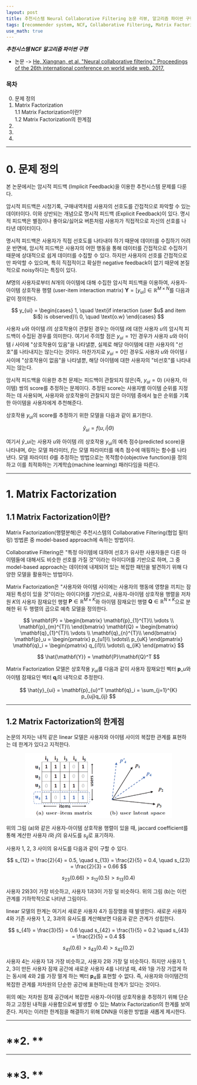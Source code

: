 ```yaml
---
layout: post
title: 추천시스템 Neural Collaborative Filtering 논문 리뷰, 알고리즘 파이썬 구현
tags: [recommender system, NCF, Collaborative Filtering, Matrix Factorization, Python]
use_math: true
---
```


***추천시스템 NCF 알고리즘 파이썬 구현***

* 논문 -> [He, Xiangnan, et al. "Neural collaborative filtering." Proceedings of the 26th international conference on world wide web. 2017.
](https://dl.acm.org/doi/pdf/10.1145/3038912.3052569?casa_token=FfITqllG5HMAAAAA:rI_bL7aiSwK9r061e8X7_SEIpBIfLd8_MGB3yMrIlj53dzlfvN97S_qZDIgKPepzSjjy5cFHEUgCgvY)

### **목차**
0. 문제 정의  
1. Matrix Factorization  
  1.1 Matrix Factorization이란?  
  1.2 Matrix Factorization의 한계점
2.  
3.  
4.  

---
# **0. 문제 정의**
본 논문에서는 암시적 피드백 (Implicit Feedback)을 이용한 추천시스템 문제를 다룬다.

암시적 피드백은 시청기록, 구매내역처럼 사용자의 선호도를 간접적으로 파악할 수 있는 데이터이다. 이와 상반되는 개념으로 명시적 피드백 (Explicit Feedback)이 있다. 명시적 피드백은 별점이나 좋아요/싫어요 버튼처럼 사용자가 직접적으로 자신의 선호를 나타낸 데이터이다.

명시적 피드백은 사용자가 직접 선호도를 나타내야 하기 때문에 데이터를 수집하기 어려운 반면에, 암시적 피드백은 사용자의 어떤 행동을 통해 데이터를 간접적으로 수집하기 때문에 상대적으로 쉽게 데이터를 수집할 수 있다. 하지만 사용자의 선호를 간접적으로만 파악할 수 있으며, 특히 직접적이고 확실한 negative feedback이 없기 때문에 본질적으로 noisy하다는 특징이 있다.

$M$명의 사용자로부터 $N$개의 아이템에 대해 수집한 암시적 피드백을 이용하여, 사용자-아이템 상호작용 행렬 (user-item interaction matrix) $\mathbf{Y} = [y_{ui}] \in \mathbb{R}^{M \times N}$를 다음과 같이 정의한다.

$$
y_{ui} = \begin{cases}
1, \quad \text{if interaction (user $u$ and item $i$) is observed}\\
0, \quad \text{o.w}
\end{cases}
$$

사용자 $u$와 아이템 $i$의 상호작용이 관찰된 경우는 아이템 $i$에 대한 사용자 $u$의 암시적 피드백이 수집된 경우를 의미한다. 여기서 주의할 점은 $y_{ui}=1$인 경우가 사용자 $u$와 아이템 $i$ 사이에 "상호작용이 있음"을 나타낼뿐, 실제로 해당 아이템에 대한 사용자의 "선호"를 나타내지는 않는다는 것이다. 마찬가지로 $y_{ui} = 0$인 경우도 사용자 $u$와 아이템 $i$ 사이에 "상호작용이 없음"을 나타낼뿐, 해당 아이템에 대한 사용자의 "비선호"를 나타내지는 않는다.

암시적 피드백을 이용한 추천 문제는 피드백이 관찰되지 않은(즉, $y_{ui} = 0$) (사용자, 아이템) 쌍의 score를 추정하는 문제이다. 추정된 score는 사용자별 아이템 순위를 지정하는 데 사용되며, 사용자와 상호작용이 관찰되지 않은 아이템 중에서 높은 순위를 기록한 아이템을 사용자에게 추천해준다.

상호작용 $y_{ui}$의 score를 추정하기 위한 모델을 다음과 같이 표기한다.  

$$
\hat{y}_{ui} = f(u, i \vert \Theta)
$$

여기서 $\hat{y}\_{ui}$는 사용자 $u$와 아이템 $i$의 상호작용 $y_{ui}$의 예측 점수(predicted score)을 나타내며, $\Theta$는 모델 파라미터, $f$는 모델 파라미터를 예측 점수에 매핑하는 함수를 나타낸다. 모델 파라미터 $\Theta$를 추정하는 방법으로는 목적함수(objective function)을 정의하고 이를 최적화하는 기계학습(machine learning) 패러다임을 따른다.


---
# **1. Matrix Factorization**

## **1.1 Matrix Factorization이란?**
Matrix Factorization(행렬분해)은 추천시스템의 Collaborative Filtering(협업 필터링) 방법론 중 model-based approach에 속하는 방법이다.  

Collaborative Filtering은 "특정 아이템에 대하여 선호가 유사한 사용자들은 다른 아이템들에 대해서도 비슷한 선호를 가질 것"이라는 아이디어를 기반으로 하며, 그 중 model-based approach는 데이터에 내제되어 있는 복잡한 패턴을 발견하기 위해 다양한 모델을 활용하는 방법이다.

Matrix Factorization은 "사용자와 아이템 사이에는 사용자의 행동에 영향을 끼치는 잠재된 특성이 있을 것"이라는 아이디어를 기반으로, 사용자-아이템 상호작용 행렬을 저차원 $K$의 사용자 잠재요인 행렬 $\mathbf{P} \in \mathbb{R}^{M \times K}$와 아이템 잠재요인 행렬 $\mathbf{Q} \in \mathbb{R}^{N \times K}$으로 분해한 뒤 두 행렬의 곱으로 예측 모델을 정의한다.

$$
\mathbf{P} =
\begin{bmatrix}
  \mathbf{p}_{1}^{T}\\
  \vdots \\
  \mathbf{p}_{m}^{T}\\
\end{bmatrix}
\mathbf{Q} =
\begin{bmatrix}
  \mathbf{q}_{1}^{T}\\
  \vdots \\
  \mathbf{q}_{n}^{T}\\
\end{bmatrix}
\mathbf{p}_u =
\begin{pmatrix}
  p_{u1}\\
  \vdots\\
  p_{uK}
\end{pmatrix}
\mathbf{q}_i =
\begin{pmatrix}
  q_{i1}\\
  \vdots\\
  q_{iK}
\end{pmatrix}
$$


$$
\hat{\mathbf{Y}} = \mathbf{P}\mathbf{Q}^T
$$

Matrix Factorization 모델은 상호작용 $y_{ui}$를 다음과 같이 사용자 잠재요인 벡터 $\mathbf{p}\_{u}$와 아이템 잠재요인 벡터 $\mathbf{q}_{i}$의 내적으로 추정한다.

$$
\hat{y}_{ui} =
\mathbf{p}_{u}^T \mathbf{q}_i =
\sum_{j=1}^{K} p_{uj}q_{ij}
$$

---
## **1.2 Matrix Factorization의 한계점**
논문의 저자는 내적 같은 linear 모델은 사용자와 아이템 사이의 복잡한 관계를 표현하는 데 한계가 있다고 지적한다.  

<p align="center">
<img src="https://github.com/ddoeunn/ddoeunn.github.io/blob/main/assets/img/post%20img/ncf_figure1.PNG?raw=true"  alt="limitation example"  width="400">
</p>

위의 그림 (a)와 같은 사용자-아이템 상호작용 행렬이 있을 때, jaccard coefficient를 통해 계산한 사용자 $i$와 $j$의 유사도를 $s_{ij}$로 표기하자.

사용자 1, 2, 3 사이의 유사도를 다음과 같이 구할 수 있다.

$$
s_{12} = \frac{2}{4} = 0.5, \quad s_{13} = \frac{2}{5} = 0.4, \quad s_{23} = \frac{2}{3} = 0.66
$$

$$
s_{23}(0.66) > s_{12}(0.5) > s_{13}(0.4)
$$

사용자 2와3이 가장 비슷하고, 사용자 1과3이 가장 덜 비슷하다. 위의 그림 (b)는 이런 관계를 기하학적으로 나타낸 그림이다.

linear 모델의 한계는 여기서 새로운 사용자 4가 등장했을 때 발생한다. 새로운 사용자 4와 기존 사용자 1, 2, 3과의 유사도를 계산해보면 다음과 같은 관계가 성립한다.

$$
s_{41} = \frac{3}{5} = 0.6 \quad s_{42} = \frac{1}{5} = 0.2 \quad s_{43} = \frac{2}{5} = 0.4
$$

$$
s_{41}(0.6) > s_{43}(0.4) > s_{42}(0.2)
$$

사용자 4는 사용자 1과 가장 비슷하고, 사용자 2와 가장 덜 비슷하다. 하지만 사용자 1, 2, 3이 만든 사용자 잠재 공간에 새로운 사용자 4를 나타낼 때, 4와 1을 가장 가깝게 하는 동시에 4와 2를 가장 멀게 하는 벡터 $\mathbf{p}_4$를 표현할 수 없다. 즉, 사용자와 아이템간의 복잡한 관계를 저차원의 단순한 공간에 표현하는데 한계가 있다는 것이다.


위의 예는 저차원 잠재 공간에서 복잡한 사용자-아이템 상호작용을 추정하기 위해 단순하고 고정된 내적을 사용함으로써 발생할 수 있는 Matrix Factorization의 한계를 보여준다. 저자는 이러한 한계점을 해결하기 위해 DNN을 이용한 방법을 새롭게 제시한다.



---
# **2. **




---
# **3. **
